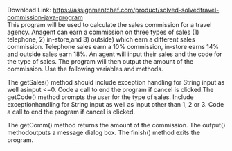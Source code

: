 Download Link: https://assignmentchef.com/product/solved-solvedtravel-commission-java-program
<br>
This program will be used to calculate the sales commission for a travel agency. Anagent can earn a commission on three types of sales (1) telephone, 2) in-store,and 3) outside) which earn a different sales commission. Telephone sales earn a 10% commission, in-store earns 14% and outside sales earn 18%. An agent will input their sales and the code for the type of sales. The program will then output the amount of the commission. Use the following variables and methods.

The getSales() method should include exception handling for String input as well asinput &lt;=0. Code a call to end the program if cancel is clicked.The getCode() method prompts the user for the type of sales. Include exceptionhandling for String input as well as input other than 1, 2 or 3. Code a call to end the program if cancel is clicked.

The getComm() method returns the amount of the commission. The output() methodoutputs a message dialog box. The finish() method exits the program.